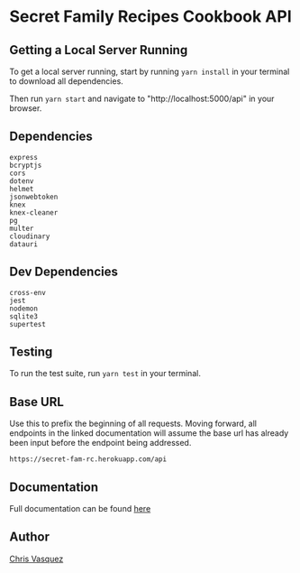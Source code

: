 # Secret Family Recipes Cookbook API

## Getting a Local Server Running

To get a local server running, start by running `yarn install` in your terminal to download all dependencies.

Then run `yarn start` and navigate to "http://localhost:5000/api" in your browser.

## Dependencies

```
express
bcryptjs
cors
dotenv
helmet
jsonwebtoken
knex
knex-cleaner
pg
multer
cloudinary
datauri
```

## Dev Dependencies

```
cross-env
jest
nodemon
sqlite3
supertest
```

## Testing

To run the test suite, run `yarn test` in your terminal.

## Base URL

Use this to prefix the beginning of all requests. Moving forward, all endpoints in the linked documentation will assume the base url has already been input before the endpoint being addressed.

```
https://secret-fam-rc.herokuapp.com/api
```

## Documentation

Full documentation can be found [here](https://documenter.getpostman.com/view/9170928/SzRuZCfA)

## Author

[Chris Vasquez](www.github.com/chrvasq)

